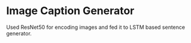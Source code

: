 # Image Caption Generator
Used ResNet50 for encoding images and fed it to LSTM based sentence generator.
